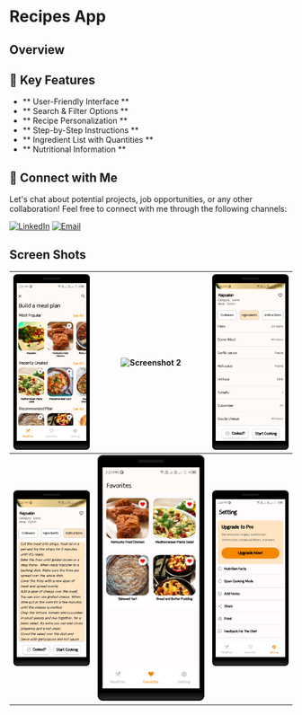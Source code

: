 # Recipes App
## Overview

## 🚀 Key Features
- ** User-Friendly Interface **
- ** Search & Filter Options **  
- ** Recipe Personalization **
- ** Step-by-Step Instructions **
- ** Ingredient List with Quantities **
- ** Nutritional Information **

## 🤝 Connect with Me
Let's chat about potential projects, job opportunities, or any other collaboration! Feel free to connect with me through the following channels:

[![LinkedIn](https://img.shields.io/badge/LinkedIn-Connect-blue?style=for-the-badge&logo=linkedin)](https://www.linkedin.com/in/umair-khan-4bb312322)
[![Email](https://img.shields.io/badge/Email-Drop%20a%20Message-red?style=for-the-badge&logo=gmail)](mailto:uk236393@gmail.com)

## Screen Shots

| ![Screenshot 1](https://github.com/UmairKhanDeveloper/Recipe-App/blob/main/ScreenShot/1.png) | ![Screenshot 2](](https://github.com/UmairKhanDeveloper/Recipe-App/blob/main/ScreenShot/2.png)) | ![Screenshot 3](https://github.com/UmairKhanDeveloper/Recipe-App/blob/main/ScreenShot/3.png) |
| --- | --- | --- |
| ![Screenshot 4](https://github.com/UmairKhanDeveloper/Recipe-App/blob/main/ScreenShot/4.png) | ![Screenshot 5](https://github.com/UmairKhanDeveloper/Recipe-App/blob/main/ScreenShot/5.png) | ![Screenshot 6](https://github.com/UmairKhanDeveloper/Recipe-App/blob/main/ScreenShot/6.png) 

